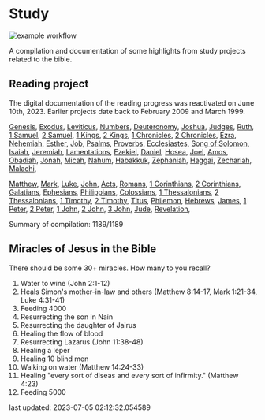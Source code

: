 # Study

![example workflow](https://github.com/kreier/study/actions/workflows/jekyll-gh-pages.yml/badge.svg)

A compilation and documentation of some highlights from study projects related to the bible.

## Reading project

The digital documentation of the reading progress was reactivated on June 10th, 2023. Earlier projects date back to February 2009 and March 1999.

[Genesis](docs/bible/genesis/), [Exodus](docs/bible/exodus/), [Leviticus](docs/bible/leviticus/), [Numbers](docs/bible/numbers/), [Deuteronomy](docs/bible/deuteronomy/), [Joshua](docs/bible/joshua/), [Judges](docs/bible/judges/), [Ruth](docs/bible/ruth/), [1 Samuel](docs/bible/1_samuel/), [2 Samuel](docs/bible/2_samuel/), [1 Kings](docs/bible/1_kings/), [2 Kings](docs/bible/2_kings/), [1 Chronicles](docs/bible/1_chronicles/), [2 Chronicles](docs/bible/2_chronicles/), [Ezra](docs/bible/ezra/), [Nehemiah](docs/bible/nehemiah/), [Esther](docs/bible/esther/), [Job](docs/bible/job/), [Psalms](docs/bible/psalms/), [Proverbs](docs/bible/proverbs/), [Ecclesiastes](docs/bible/ecclesiastes/), [Song of Solomon](docs/bible/song_of_solomon/), [Isaiah](docs/bible/isaiah/), [Jeremiah](docs/bible/jeremiah/), [Lamentations](docs/bible/lamentations/), [Ezekiel](docs/bible/ezekiel/), [Daniel](docs/bible/daniel/), [Hosea](docs/bible/hosea/), [Joel](docs/bible/joel/), [Amos](docs/bible/amos/), [Obadiah](docs/bible/obadiah/), [Jonah](docs/bible/jonah/), [Micah](docs/bible/micah/), [Nahum](docs/bible/nahum/), [Habakkuk](docs/bible/habakkuk/), [Zephaniah](docs/bible/zephaniah/), [Haggai](docs/bible/haggai/), [Zechariah](docs/bible/zechariah/), [Malachi](docs/bible/malachi/), 

[Matthew](docs/bible/matthew/), [Mark](docs/bible/mark/), [Luke](docs/bible/luke/), [John](docs/bible/john/), [Acts](docs/bible/acts/), [Romans](docs/bible/romans/), [1 Corinthians](docs/bible/1_corinthians/), [2 Corinthians](docs/bible/2_corinthians/), [Galatians](docs/bible/galatians/), [Ephesians](docs/bible/ephesians/), [Philippians](docs/bible/philippians/), [Colossians](docs/bible/colossians/), [1 Thessalonians](docs/bible/1_thessalonians/), [2 Thessalonians](docs/bible/2_thessalonians/), [1 Timothy](docs/bible/1_timothy/), [2 Timothy](docs/bible/2_timothy/), [Titus](docs/bible/titus/), [Philemon](docs/bible/philemon/), [Hebrews](docs/bible/hebrews/), [James](docs/bible/james/), [1 Peter](docs/bible/1_peter/), [2 Peter](docs/bible/2_peter/), [1 John](docs/bible/1_john/), [2 John](docs/bible/2_john/), [3 John](docs/bible/3_john/), [Jude](docs/bible/jude/), [Revelation](docs/bible/revelation/), 

Summary of compilation: 1189/1189

## Miracles of Jesus in the Bible

There should be some 30+ miracles. How many to you recall?

1. Water to wine (John 2:1-12)
2. Heals Simon's mother-in-law and others (Matthew 8:14-17, Mark 1:21-34, Luke 4:31-41)
3. Feeding 4000
4. Resurrecting the son in Nain
5. Resurrecting the daughter of Jairus
6. Healing the flow of blood
7. Resurrecting Lazarus (John 11:38-48)
8. Healing a leper
9. Healing 10 blind men
10. Walking on water (Matthew 14:24-33)
11. Healing "every sort of diseas and every sort of infirmity." (Matthew 4:23)
12. Feeding 5000

last updated: 2023-07-05 02:12:32.054589
